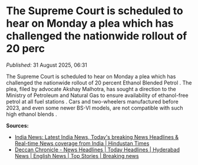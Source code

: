 # The Supreme Court is scheduled to hear on Monday a plea which has challenged the nationwide rollout of 20 perc

*Published:* 31 August 2025, 06:31

The Supreme Court is scheduled to hear on Monday a plea which has challenged the nationwide rollout of 20 percent Ethanol Blended Petrol . The plea, filed by advocate Akshay Malhotra, has sought a direction to the Ministry of Petroleum and Natural Gas to ensure availability of ethanol-free petrol at all fuel stations . Cars and two-wheelers manufactured before 2023, and even some newer BS-VI models, are not compatible with such high ethanol blends .

**Sources:**
- [India News: Latest India News, Today's breaking News Headlines & Real-time News coverage from India | Hindustan Times](https://www.hindustantimes.com/india-news/sc-to-hear-on-sept-1-plea-over-sale-of-20-percent-ethanol-blended-petrol-101756618183289.html)
- [Deccan Chronicle - News Headlines | Today Headlines | Hyderabad News | English News | Top Stories | Breaking news](https://www.deccanchronicle.com/nation/sc-to-hear-on-sept-1-plea-over-sale-of-20-percent-ethanol-blended-petrol-1900665)
